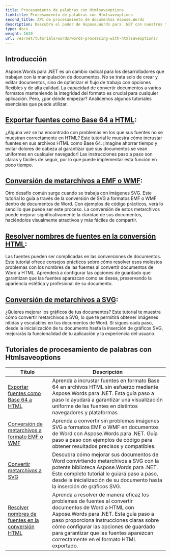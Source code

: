 ```yaml
---
title: Procesamiento de palabras con Htmlsaveoptions
linktitle: Procesamiento de palabras con Htmlsaveoptions
second_title: API de procesamiento de documentos Aspose.Words
description: Descubra el poder de Aspose.Words para .NET con nuestros tutoriales paso a paso, que cubren la conversión de HTML y metarchivos para mejorar el procesamiento de sus documentos.
type: docs
weight: 1620
url: /es/net/tutorials/words/words-processing-with-htmlsaveoptions/
---
```

## Introducción

Aspose.Words para .NET es un cambio radical para los desarrolladores que trabajan con la manipulación de documentos. No se trata solo de crear y editar documentos, sino de optimizar el flujo de trabajo con opciones flexibles y de alta calidad. La capacidad de convertir documentos a varios formatos manteniendo la integridad del formato es crucial para cualquier aplicación. Pero, ¿por dónde empezar? Analicemos algunos tutoriales esenciales que puede utilizar.


## [Exportar fuentes como Base 64 a HTML](./export-fonts-as-base-64-to-html/):
¿Alguna vez se ha encontrado con problemas en los que sus fuentes no se muestran correctamente en HTML? Este tutorial le muestra cómo incrustar fuentes en sus archivos HTML como Base 64. ¡Imagine ahorrar tiempo y evitar dolores de cabeza al garantizar que sus documentos se vean uniformes en cualquier navegador! Las instrucciones paso a paso son claras y fáciles de seguir, por lo que puede implementar esta función en poco tiempo. 

## [Conversión de metarchivos a EMF o WMF](./converting-metafiles-to-emf-or-wmf/):
Otro desafío común surge cuando se trabaja con imágenes SVG. Este tutorial lo guía a través de la conversión de SVG a formatos EMF o WMF dentro de documentos de Word. Con ejemplos de código prácticos, verá lo sencillo que puede ser este proceso. La conversión de estos metarchivos puede mejorar significativamente la claridad de sus documentos, haciéndolos visualmente atractivos y más fáciles de compartir.

## [Resolver nombres de fuentes en la conversión HTML](./resolve-font-names-in-html-conversion/):
Las fuentes pueden ser complicadas en las conversiones de documentos. Este tutorial ofrece consejos prácticos sobre cómo resolver esos molestos problemas con los nombres de las fuentes al convertir documentos de Word a HTML. Aprenderá a configurar las opciones de guardado que garantizan que las fuentes aparezcan como se desea, preservando la apariencia estética y profesional de su documento.

## [Conversión de metarchivos a SVG](./converting-metafiles-to-svg/):
¿Quieres mejorar los gráficos de tus documentos? Este tutorial te muestra cómo convertir metarchivos a SVG, lo que te permitirá obtener imágenes nítidas y escalables en tus documentos de Word. Si sigues cada paso, desde la inicialización de tu documento hasta la inserción de gráficos SVG, mejorarás la funcionalidad de tu aplicación y la experiencia del usuario.

 ## Tutoriales de procesamiento de palabras con Htmlsaveoptions
| Título | Descripción |
| --- | --- |
| [Exportar fuentes como Base 64 a HTML](./export-fonts-as-base-64-to-html/) | Aprenda a incrustar fuentes en formato Base 64 en archivos HTML sin esfuerzo mediante Aspose.Words para .NET. Esta guía paso a paso le ayudará a garantizar una visualización uniforme de las fuentes en distintos navegadores y plataformas. |
| [Conversión de metarchivos a formato EMF o WMF](./converting-metafiles-to-emf-or-wmf/) | Aprenda a convertir sin problemas imágenes SVG a formatos EMF o WMF en documentos de Word con Aspose.Words para .NET. Guía paso a paso con ejemplos de código para obtener resultados precisos y compatibles. |
| [Convertir metarchivos a SVG](./converting-metafiles-to-svg/) | Descubra cómo mejorar sus documentos de Word convirtiendo metarchivos a SVG con la potente biblioteca Aspose.Words para .NET. Este completo tutorial le guiará paso a paso, desde la inicialización de su documento hasta la inserción de gráficos SVG. |
| [Resolver nombres de fuentes en la conversión HTML](./resolve-font-names-in-html-conversion/) | Aprenda a resolver de manera eficaz los problemas de fuentes al convertir documentos de Word a HTML con Aspose.Words para .NET. Esta guía paso a paso proporciona instrucciones claras sobre cómo configurar las opciones de guardado para garantizar que las fuentes aparezcan correctamente en el formato HTML exportado. |